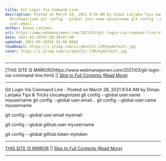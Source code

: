 ```yaml
---
title: Git Login Via Command Line
description: Posted on March 28, 2021 9:54 AM by Dimas Lanjaka Tips &amp; Tricks
  Uncategorized git config --global user.name myusername git config --global
  user.email...
author: Dimas Lanjaka
url: https://www.webmanajemen.com/2021/03/git-login-via-command-line.html
date: 2021-03-29T07:50:58+07:00
updated: 2021-03-28T02:54:00.000Z
thumbnail: https://i.ytimg.com/vi/yDntCIs-IJM/hqdefault.jpg
cover: https://i.ytimg.com/vi/yDntCIs-IJM/hqdefault.jpg
---
```


<hr/> [THIS SITE IS MIRROR](https://www.webmanajemen.com/2021/03/git-login-via-command-line.html) || <a href="https://www.webmanajemen.com/2021/03/git-login-via-command-line.html" rel="follow" class="button" id="read-more">Skip to Full Contents (Read More)</a> <hr/> Git Login Via Command Line - Posted on March 28, 2021 9:54 AM by Dimas Lanjaka Tips &amp; Tricks Uncategorized git config --global user.name myusername git config --global user.email... git config --global user.name myusername

git config --global user.email myemail

git config --global github.user myusername

git config --global github.token mytoken <hr/> [THIS SITE IS MIRROR](https://www.webmanajemen.com/2021/03/git-login-via-command-line.html) || <a href="https://www.webmanajemen.com/2021/03/git-login-via-command-line.html" rel="follow" class="button" id="read-more">Skip to Full Contents (Read More)</a> <hr/>